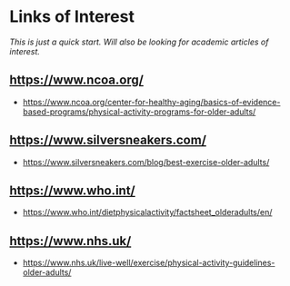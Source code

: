 # Links of Interest


_This is just a quick start. Will also be looking for academic articles of interest._

## https://www.ncoa.org/

* https://www.ncoa.org/center-for-healthy-aging/basics-of-evidence-based-programs/physical-activity-programs-for-older-adults/

## https://www.silversneakers.com/

* https://www.silversneakers.com/blog/best-exercise-older-adults/

## https://www.who.int/

* https://www.who.int/dietphysicalactivity/factsheet_olderadults/en/

## https://www.nhs.uk/

* https://www.nhs.uk/live-well/exercise/physical-activity-guidelines-older-adults/

